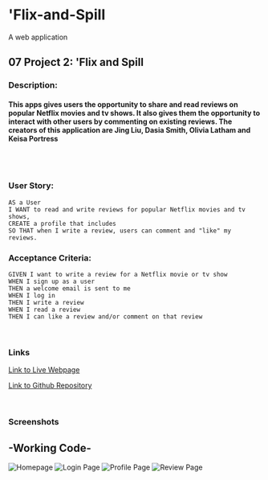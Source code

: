 # 'Flix-and-Spill
A web application 

## 07 Project 2: 'Flix and Spill

### Description: 
#### This apps gives users the opportunity to share and read reviews on popular Netflix movies and tv shows.  It also gives them the opportunity to interact with other users by commenting on existing reviews.  The creators of this application are Jing Liu, Dasia Smith, Olivia Latham and Keisa Portress
<br>
<br>

### User Story:
```
AS a User
I WANT to read and write reviews for popular Netflix movies and tv shows,
CREATE a profile that includes
SO THAT when I write a review, users can comment and "like" my reviews.
```
### Acceptance Criteria:
```
GIVEN I want to write a review for a Netflix movie or tv show
WHEN I sign up as a user 
THEN a welcome email is sent to me
WHEN I log in
THEN I write a review 
WHEN I read a review
THEN I can like a review and/or comment on that review

```
<br>

### Links
[Link to Live Webpage]()

[Link to Github Repository](https://github.com/jing-liu-778/Netflix-and-Spill)



<br>

### Screenshots
## -Working Code-
![Homepage](images/homepage.gif)
![Login Page](images/login_page.gif)
![Profile Page](images/profile_page.gif)
![Review Page](mages/Review_page.JPG)